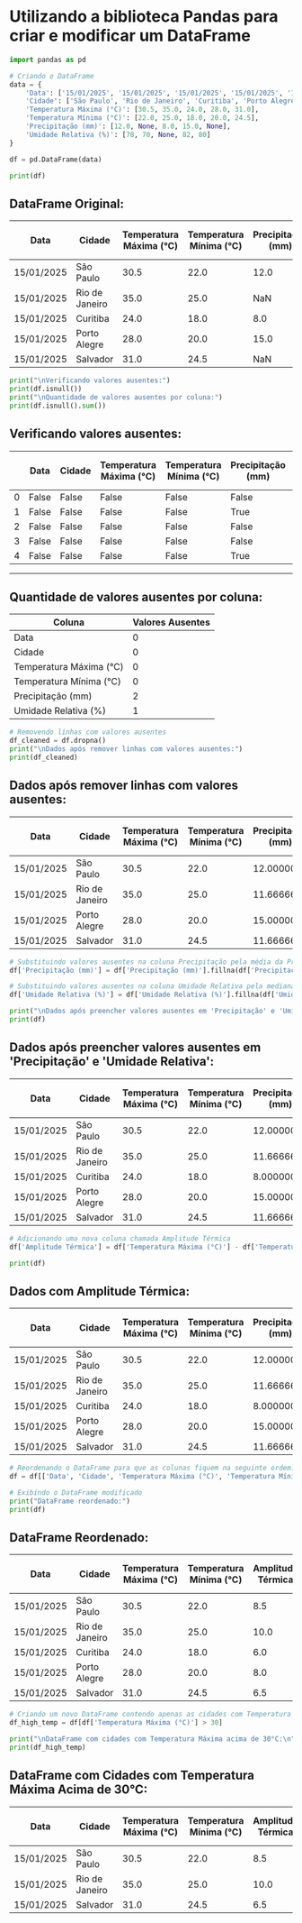 # Utilizando a biblioteca Pandas para criar e modificar um DataFrame

````python
import pandas as pd

# Criando o DataFrame
data = {
    'Data': ['15/01/2025', '15/01/2025', '15/01/2025', '15/01/2025', '15/01/2025'],
    'Cidade': ['São Paulo', 'Rio de Janeiro', 'Curitiba', 'Porto Alegre', 'Salvador'],
    'Temperatura Máxima (°C)': [30.5, 35.0, 24.0, 28.0, 31.0],
    'Temperatura Mínima (°C)': [22.0, 25.0, 18.0, 20.0, 24.5],
    'Precipitação (mm)': [12.0, None, 8.0, 15.0, None],
    'Umidade Relativa (%)': [78, 70, None, 82, 80]
}

df = pd.DataFrame(data)

print(df)
````
## DataFrame Original:

| Data       | Cidade         | Temperatura Máxima (°C) | Temperatura Mínima (°C) | Precipitação (mm) | Umidade Relativa (%) |
|------------|---------------|-------------------------|-------------------------|-------------------|----------------------|
| 15/01/2025 | São Paulo     | 30.5                    | 22.0                    | 12.0              | 78.0                 |
| 15/01/2025 | Rio de Janeiro | 35.0                   | 25.0                    | NaN               | 70.0                 |
| 15/01/2025 | Curitiba      | 24.0                    | 18.0                    | 8.0               | NaN                  |
| 15/01/2025 | Porto Alegre  | 28.0                    | 20.0                    | 15.0              | 82.0                 |
| 15/01/2025 | Salvador      | 31.0                    | 24.5                    | NaN               | 80.0                 |

````py
print("\nVerificando valores ausentes:")
print(df.isnull())
print("\nQuantidade de valores ausentes por coluna:")
print(df.isnull().sum())
````
## Verificando valores ausentes:

|   | Data  | Cidade | Temperatura Máxima (°C) | Temperatura Mínima (°C) | Precipitação (mm) | Umidade Relativa (%) |
|---|------|--------|-------------------------|-------------------------|-------------------|----------------------|
| 0 | False | False  | False                   | False                   | False             | False               |
| 1 | False | False  | False                   | False                   | True              | False               |
| 2 | False | False  | False                   | False                   | False             | True                |
| 3 | False | False  | False                   | False                   | False             | False               |
| 4 | False | False  | False                   | False                   | True              | False               |

---

## Quantidade de valores ausentes por coluna:

| Coluna                      | Valores Ausentes |
|-----------------------------|-----------------|
| Data                        | 0               |
| Cidade                      | 0               |
| Temperatura Máxima (°C)     | 0               |
| Temperatura Mínima (°C)     | 0               |
| Precipitação (mm)           | 2               |
| Umidade Relativa (%)        | 1               |

````py
# Removendo linhas com valores ausentes
df_cleaned = df.dropna()
print("\nDados após remover linhas com valores ausentes:")
print(df_cleaned)
````

## Dados após remover linhas com valores ausentes:

| Data       | Cidade         | Temperatura Máxima (°C) | Temperatura Mínima (°C) | Precipitação (mm) | Umidade Relativa (%) |
|------------|---------------|-------------------------|-------------------------|-------------------|----------------------|
| 15/01/2025 | São Paulo     | 30.5                    | 22.0                    | 12.000000         | 78.0                 |
| 15/01/2025 | Rio de Janeiro | 35.0                   | 25.0                    | 11.666667         | 70.0                 |
| 15/01/2025 | Porto Alegre  | 28.0                    | 20.0                    | 15.000000         | 82.0                 |
| 15/01/2025 | Salvador      | 31.0                    | 24.5                    | 11.666667         | 80.0                 |


````py
# Substituindo valores ausentes na coluna Precipitação pela média da Precipitação
df['Precipitação (mm)'] = df['Precipitação (mm)'].fillna(df['Precipitação (mm)'].mean())

# Substituindo valores ausentes na coluna Umidade Relativa pela mediana da Umidade Relativa
df['Umidade Relativa (%)'] = df['Umidade Relativa (%)'].fillna(df['Umidade Relativa (%)'].median())

print("\nDados após preencher valores ausentes em 'Precipitação' e 'Umidade Relativa':")
print(df)
````

## Dados após preencher valores ausentes em 'Precipitação' e 'Umidade Relativa':

| Data       | Cidade         | Temperatura Máxima (°C) | Temperatura Mínima (°C) | Precipitação (mm) | Umidade Relativa (%) |
|------------|---------------|-------------------------|-------------------------|-------------------|----------------------|
| 15/01/2025 | São Paulo     | 30.5                    | 22.0                    | 12.000000         | 78.0                 |
| 15/01/2025 | Rio de Janeiro | 35.0                   | 25.0                    | 11.666667         | 70.0                 |
| 15/01/2025 | Curitiba      | 24.0                    | 18.0                    | 8.000000          | 79.0                 |
| 15/01/2025 | Porto Alegre  | 28.0                    | 20.0                    | 15.000000         | 82.0                 |
| 15/01/2025 | Salvador      | 31.0                    | 24.5                    | 11.666667         | 80.0                 |


````py
# Adicionando uma nova coluna chamada Amplitude Térmica
df['Amplitude Térmica'] = df['Temperatura Máxima (°C)'] - df['Temperatura Mínima (°C)']

print(df)
````

## Dados com Amplitude Térmica:

| Data       | Cidade         | Temperatura Máxima (°C) | Temperatura Mínima (°C) | Precipitação (mm) | Umidade Relativa (%) | Amplitude Térmica |
|------------|---------------|-------------------------|-------------------------|-------------------|----------------------|-------------------|
| 15/01/2025 | São Paulo     | 30.5                    | 22.0                    | 12.000000         | 78.0                 | 8.5               |
| 15/01/2025 | Rio de Janeiro | 35.0                   | 25.0                    | 11.666667         | 70.0                 | 10.0              |
| 15/01/2025 | Curitiba      | 24.0                    | 18.0                    | 8.000000          | 79.0                 | 6.0               |
| 15/01/2025 | Porto Alegre  | 28.0                    | 20.0                    | 15.000000         | 82.0                 | 8.0               |
| 15/01/2025 | Salvador      | 31.0                    | 24.5                    | 11.666667         | 80.0                 | 6.5               |

````py
# Reordenando o DataFrame para que as colunas fiquem na seguinte ordem:
df = df[['Data', 'Cidade', 'Temperatura Máxima (°C)', 'Temperatura Mínima (°C)', 'Amplitude Térmica', 'Precipitação (mm)', 'Umidade Relativa (%)']]

# Exibindo o DataFrame modificado
print("DataFrame reordenado:")
print(df)
````

## DataFrame Reordenado:

| Data       | Cidade         | Temperatura Máxima (°C) | Temperatura Mínima (°C) | Amplitude Térmica | Precipitação (mm) | Umidade Relativa (%) |
|------------|---------------|-------------------------|-------------------------|-------------------|-------------------|----------------------|
| 15/01/2025 | São Paulo     | 30.5                    | 22.0                    | 8.5               | 12.000000         | 78.0                 |
| 15/01/2025 | Rio de Janeiro | 35.0                    | 25.0                    | 10.0              | 11.666667         | 70.0                 |
| 15/01/2025 | Curitiba      | 24.0                    | 18.0                    | 6.0               | 8.000000          | 79.0                 |
| 15/01/2025 | Porto Alegre  | 28.0                    | 20.0                    | 8.0               | 15.000000         | 82.0                 |
| 15/01/2025 | Salvador      | 31.0                    | 24.5                    | 6.5               | 11.666667         | 80.0                 |


````py
# Criando um novo DataFrame contendo apenas as cidades com Temperatura Máxima acima de 30°C
df_high_temp = df[df['Temperatura Máxima (°C)'] > 30]

print("\nDataFrame com cidades com Temperatura Máxima acima de 30°C:\n")
print(df_high_temp)
````


## DataFrame com Cidades com Temperatura Máxima Acima de 30°C:

| Data       | Cidade         | Temperatura Máxima (°C) | Temperatura Mínima (°C) | Amplitude Térmica | Precipitação (mm) | Umidade Relativa (%) |
|------------|---------------|-------------------------|-------------------------|-------------------|-------------------|----------------------|
| 15/01/2025 | São Paulo     | 30.5                    | 22.0                    | 8.5               | 12.000000         | 78.0                 |
| 15/01/2025 | Rio de Janeiro | 35.0                    | 25.0                    | 10.0              | 11.666667         | 70.0                 |
| 15/01/2025 | Salvador      | 31.0                    | 24.5                    | 6.5               | 11.666667         | 80.0                 |
